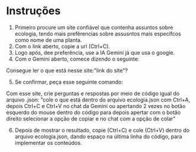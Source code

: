 # Instruções

1. Primeiro procure um site confiável que contenha assuntos sobre ecologia, tendo mais prefêrencias sobre assusntos mais específcos como nome de uma planta.
2. Com o link aberto, copie a url (Ctrl+C).
3. Logo após, dee preferência, use a IA Gemini já que usa o google.
4. Com o Gemini aberto, comece dizendo o seguinte:

Consegue ler o que está nesse site:"link do site"?

5. Se confirmar, peça esse seguinte comando:

Com esse site, crie perguntas e respostas por meio de código igual do arquivo .json:
"cole o que está dentro do arquivo ecologia.json com Ctrl+A, depois Ctrl+C e Ctrl+V no chat da Gemini ou apertando 2 vezes no botão esquerdo do mouse dentro do código para depois apertar com o botão direito selecionar a opção de copiar e no chat com a opção de colar"

6. Depois de mostrar o resultado, copie (Ctrl+C) e cole (Ctrl+V) dentro do arquivo ecologia.json, dando espaço na última linha do código, para implementar os conteúdos.
